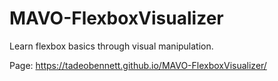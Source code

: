 # MAVO-FlexboxVisualizer
Learn flexbox basics through visual manipulation.

Page: https://tadeobennett.github.io/MAVO-FlexboxVisualizer/
